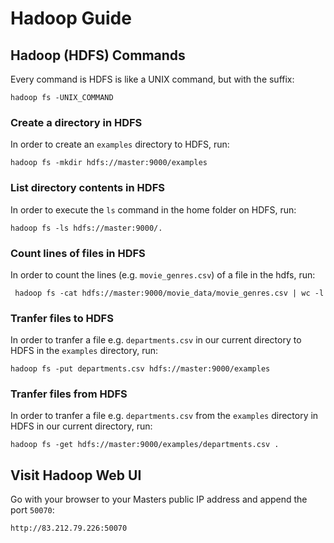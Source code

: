 # Hadoop Guide

## Hadoop (HDFS) Commands
Every command is HDFS is like a UNIX command, but with the suffix:
```
hadoop fs -UNIX_COMMAND
```

### Create a directory in HDFS
In order to create an `examples` directory to HDFS, run:
```
hadoop fs -mkdir hdfs://master:9000/examples
```

### List directory contents in HDFS
In order to execute the `ls` command in the home folder on HDFS, run:
```
hadoop fs -ls hdfs://master:9000/.
```

### Count lines of files in HDFS
In order to count the lines (e.g. `movie_genres.csv`) of a file in the hdfs, run:
```
 hadoop fs -cat hdfs://master:9000/movie_data/movie_genres.csv | wc -l
```

### Tranfer files to HDFS
In order to tranfer a file e.g. `departments.csv` in our current directory
to HDFS in the `examples` directory, run:
```
hadoop fs -put departments.csv hdfs://master:9000/examples
```

### Tranfer files from HDFS
In order to tranfer a file e.g. `departments.csv` from the `examples` directory in HDFS
in our current directory, run:
```
hadoop fs -get hdfs://master:9000/examples/departments.csv .
```

## Visit Hadoop Web UI
Go with your browser to your Masters public IP address and append the port `50070`:
```
http://83.212.79.226:50070
```